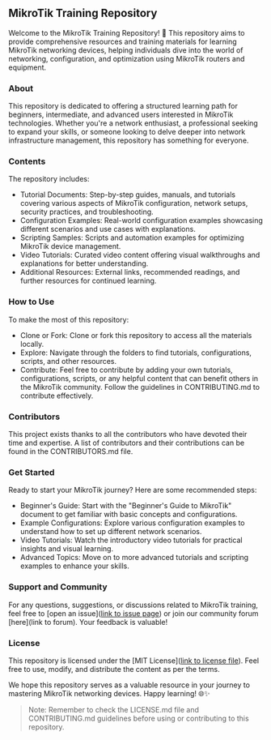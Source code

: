 ## MikroTik Training Repository

Welcome to the MikroTik Training Repository! 🚀 This repository aims to provide comprehensive resources and training materials for learning MikroTik networking devices, helping individuals dive into the world of networking, configuration, and optimization using MikroTik routers and equipment.

### About

This repository is dedicated to offering a structured learning path for beginners, intermediate, and advanced users interested in MikroTik technologies. Whether you're a network enthusiast, a professional seeking to expand your skills, or someone looking to delve deeper into network infrastructure management, this repository has something for everyone.


### Contents

The repository includes:

- Tutorial Documents: Step-by-step guides, manuals, and tutorials covering various aspects of MikroTik configuration, network setups, security practices, and troubleshooting.
- Configuration Examples: Real-world configuration examples showcasing different scenarios and use cases with explanations.
- Scripting Samples: Scripts and automation examples for optimizing MikroTik device management.
- Video Tutorials: Curated video content offering visual walkthroughs and explanations for better understanding.
- Additional Resources: External links, recommended readings, and further resources for continued learning.


### How to Use

To make the most of this repository:

- Clone or Fork: Clone or fork this repository to access all the materials locally.
- Explore: Navigate through the folders to find tutorials, configurations, scripts, and other resources.
- Contribute: Feel free to contribute by adding your own tutorials, configurations, scripts, or any helpful content that can benefit others in the MikroTik community. Follow the guidelines in CONTRIBUTING.md to contribute effectively.

### Contributors

This project exists thanks to all the contributors who have devoted their time and expertise. A list of contributors and their contributions can be found in the CONTRIBUTORS.md file.


### Get Started

Ready to start your MikroTik journey? Here are some recommended steps:

- Beginner's Guide: Start with the "Beginner's Guide to MikroTik" document to get familiar with basic concepts and configurations.
- Example Configurations: Explore various configuration examples to understand how to set up different network scenarios.
- Video Tutorials: Watch the introductory video tutorials for practical insights and visual learning.
- Advanced Topics: Move on to more advanced tutorials and scripting examples to enhance your skills.


### Support and Community

For any questions, suggestions, or discussions related to MikroTik training, feel free to [open an issue]([link to issue page](https://docs.github.com/en/issues/tracking-your-work-with-issues/creating-an-issue)) or join our community forum [here](link to forum). Your feedback is valuable!


### License

This repository is licensed under the [MIT License]([link to license file](https://github.com/codeinsidepro/MikroTik/blob/main/LICENSE)). Feel free to use, modify, and distribute the content as per the terms.

We hope this repository serves as a valuable resource in your journey to mastering MikroTik networking devices. Happy learning! 🌐✨

> Note:
> Remember to check the LICENSE.md file and CONTRIBUTING.md guidelines before using or contributing to this repository.

